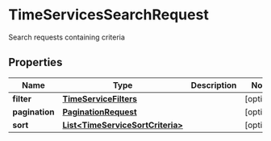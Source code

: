 

# TimeServicesSearchRequest

Search requests containing criteria

## Properties

| Name | Type | Description | Notes |
|------------ | ------------- | ------------- | -------------|
|**filter** | [**TimeServiceFilters**](TimeServiceFilters.md) |  |  [optional] |
|**pagination** | [**PaginationRequest**](PaginationRequest.md) |  |  [optional] |
|**sort** | [**List&lt;TimeServiceSortCriteria&gt;**](TimeServiceSortCriteria.md) |  |  [optional] |



